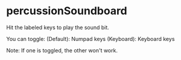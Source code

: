 # percussionSoundboard

Hit the labeled keys to play the sound bit.

You can toggle:
(Default): Numpad keys
(Keyboard): Keyboard keys 

Note: If one is toggled, the other won't work.
